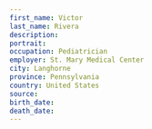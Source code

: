 ```yaml
---
first_name: Victor
last_name: Rivera
description: 
portrait: 
occupation: Pediatrician
employer: St. Mary Medical Center
city: Langhorne
province: Pennsylvania
country: United States
source: 
birth_date: 
death_date: 
---
```

